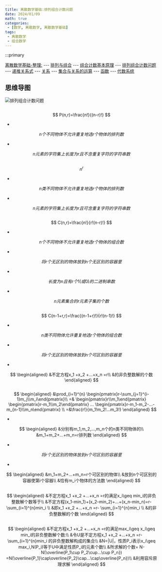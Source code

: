 ```yaml
---
title: 离散数学基础:排列组合计数问题
date: 2024/01/09
math: true
categories:
 - [数学, 离散数学, 离散数学基础]
tags:
 - 离散数学
 - 组合数学
---
```


:::primary

[离散数学基础-整理:](/math/discrete-math/discrete-math-basics/discrete-math/discrete-math-basics/) --- [排列与组合](/math/discrete-math/discrete-math-basics/dmbs/permutaion-and-combination/) --- [组合计数基本原理](/math/discrete-math/discrete-math-basics/dmbs/principles-of-counting/) --- [排列组合计数问题](/math/discrete-math/discrete-math-basics/dmbs/counting/) --- [递推关系式](/math/discrete-math/discrete-math-basics/dmbs/difference-equations/) --- [关系](/math/discrete-math/discrete-math-basics/dmbs/relations/) --- [集合与关系的运算](/math/discrete-math/discrete-math-basics/dmbs/operations-of-sets-and-relations/) --- [函数](/math/discrete-math/discrete-math-basics/dmbs/functions/) --- [代数系统](/math/discrete-math/discrete-math-basics/dmbs/algebra-system/)
## 思维导图

![排列组合计数问题](../../assets/math/discrete-math/discrete-math-basics/排列组合计数问题.png)

## 

$$
P(n,r)=\frac{n!}{(n-r)!}
$$

- 

$$
n个不同物体不允许重复地选r个物体的排列数
$$

- 

$$
n元素的字符集上长度为r且不含重复字符的字符串数
$$

## 

$$
n^r
$$

- 

$$
n类不同物体不允许重复地选r个物体的排列数
$$

- 

$$
n元素的字符集上长度为r且可含重复字符的字符串数
$$

## 

$$
C(n,r)=\frac{n!}{r!(n-r)!}
$$

- 

$$
n个不同物体不允许重复地选r个物体的组合数
$$

- 

$$
将r个无区别的物体放到n个无区别的容器里
$$

- 

$$
长度为n且有r个1(或0)的二进制串数
$$

- 

$$
n元素集合的r元素子集的个数
$$

## 

$$
C(n-1+r,r)=\frac{(n-1+r)!}{r!(n-1)!}
$$

- 

$$
n类不同物体允许重复地选r个物体的组合数
$$

- 

$$
将r个无区别的物体放到n个可区别的容器里
$$

- 

$$
\begin{aligned} &不定方程x_1 +x_2 +...+x_n =r\\
&的非负整数解的个数
\end{aligned}
$$

## 

$$
\begin{aligned} &\prod_{i=1}^{n}
\begin{pmatrix}r-\sum_{j=1}^{i-1}m_j\\m_i\end{pmatrix}\\
=&
\begin{pmatrix}r\\m_1\end{pmatrix}
\begin{pmatrix}r-m_1\\m_2\end{pmatrix}
...
\begin{pmatrix}r-m_1-m_2-...-m_{n-1}\\m_n\end{pmatrix}
\\
=&\frac{r!}{m_1!m_2!...m_3!}
\end{aligned}
$$

- 

$$
\begin{aligned} &分别有m_1,m_2,...,m_n个的n类不同物体的\\
&m_1+m_2+...+m_n=r排列数
\end{aligned}
$$

- 

$$
将r个无区别的物体放到n个可区别的容器里
$$

- 

$$
\begin{aligned} &m_1+m_2+...+m_n=r个可区别的物体\\
&放到n个可区别的容器使第i个容器\\
&恰有m_i个物体的方法数
\end{aligned}
$$

## 

$$
\begin{aligned} &不定方程x_1 +x_2 +...+x_n =r的满足x_i\geq min_i的非负整数解个数等于\\
&不定方程(x_1-min_1)+(x_2-min_2)+...+(x_n-min_n)=r-
\sum_{i=1}^{n}min_i
\\
&即x_1 +x_2 +...+x_n =r-
\sum_{i=1}^{n}min_i
\\
&的非负整数解的个数
\end{aligned}
$$

## 

$$
\begin{aligned} &不定方程x_1 +x_2 +...+x_n =r的满足max_i\geq x_i\geq min_i的非负整数解个数:\\
&令U是不定方程x_1 +x_2 +...+x_n =r-
\sum_{i=1}^{n}min_i
的非负整数解构成的集合\\
&N=|U|，性质P_i表示x_i\geq max_i,N(P_i)等于U中满足性质P_i的元素个数\\
&所求解的个数=
N-N(\overline{P_1\cup P_2\cup...\cup P_n})
=N(\overline{P_1}\cap\overline{P_2}\cap...\cap\overline{P_n})\\
&利用容斥原理求解
\end{aligned}
$$